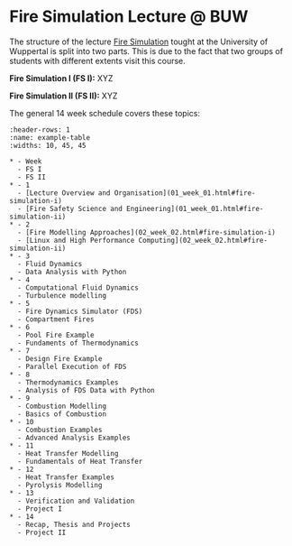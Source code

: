 # Fire Simulation Lecture @ BUW

The structure of the lecture [Fire Simulation](https://cce.uni-wuppertal.de/en/teaching/fire-simulation/) tought at the University of Wuppertal is split into two parts. This is due to the fact that two groups of students with different extents visit this course.

**Fire Simulation I (FS I):** XYZ

**Fire Simulation II (FS II):** XYZ

The general 14 week schedule covers these topics:

```{list-table}
:header-rows: 1
:name: example-table
:widths: 10, 45, 45

* - Week
  - FS I
  - FS II
* - 1
  - [Lecture Overview and Organisation](01_week_01.html#fire-simulation-i)
  - [Fire Safety Science and Engineering](01_week_01.html#fire-simulation-ii)
* - 2
  - [Fire Modelling Approaches](02_week_02.html#fire-simulation-i)
  - [Linux and High Performance Computing](02_week_02.html#fire-simulation-ii)
* - 3
  - Fluid Dynamics
  - Data Analysis with Python
* - 4
  - Computational Fluid Dynamics
  - Turbulence modelling
* - 5
  - Fire Dynamics Simulator (FDS)
  - Compartment Fires
* - 6
  - Pool Fire Example
  - Fundaments of Thermodynamics
* - 7
  - Design Fire Example
  - Parallel Execution of FDS
* - 8
  - Thermodynamics Examples
  - Analysis of FDS Data with Python
* - 9
  - Combustion Modelling
  - Basics of Combustion
* - 10
  - Combustion Examples
  - Advanced Analysis Examples
* - 11
  - Heat Transfer Modelling
  - Fundamentals of Heat Transfer
* - 12
  - Heat Transfer Examples
  - Pyrolysis Modelling
* - 13
  - Verification and Validation
  - Project I
* - 14
  - Recap, Thesis and Projects
  - Project II
```
